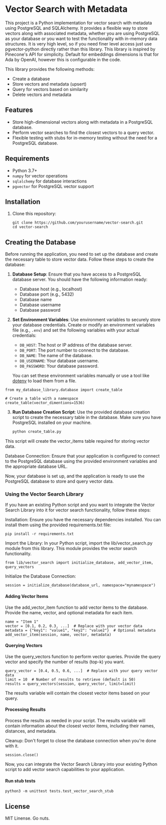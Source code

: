 # Vector Search with Metadata

This project is a Python implementation for vector search with metadata using PostgreSQL and SQLAlchemy. It provides a flexible way to store vectors along with associated metadata, whether you are using PostgreSQL as your database or you want to test the functionality with in-memory data structures. It is very high level, so if you need finer level access just use pgvector-python directly rather than this library. This library is inspired by Pinecone's API for simplicity. Default for embeddings dimensions is that for Ada by OpenAI, however this is configurable in the code.

This library provides the following methods:
- Create a database
- Store vectors and metadata (upsert)
- Query for vectors based on similarity
- Delete vectors and metadata

## Features

- Store high-dimensional vectors along with metadata in a PostgreSQL database.
- Perform vector searches to find the closest vectors to a query vector.
- Flexible testing with stubs for in-memory testing without the need for a PostgreSQL database.

## Requirements

- Python 3.7+
- `numpy` for vector operations
- `sqlalchemy` for database interactions
- `pgvector` for PostgreSQL vector support

## Installation

1. Clone this repository:
   ```shell
   git clone https://github.com/yourusername/vector-search.git
   cd vector-search
   ```

## Creating the Database

Before running the application, you need to set up the database and create the necessary table to store vector data. Follow these steps to create the database:

1. **Database Setup**: Ensure that you have access to a PostgreSQL database server. You should have the following information ready:
   - Database host (e.g., localhost)
   - Database port (e.g., 5432)
   - Database name
   - Database username
   - Database password

2. **Set Environment Variables**: Use environment variables to securely store your database credentials. Create or modify an environment variables file (e.g., `.env`) and set the following variables with your actual credentials:
   - `DB_HOST`: The host or IP address of the database server.
   - `DB_PORT`: The port number to connect to the database.
   - `DB_NAME`: The name of the database.
   - `DB_USERNAME`: Your database username.
   - `DB_PASSWORD`: Your database password.

   You can set these environment variables manually or use a tool like [dotenv](https://pypi.org/project/python-dotenv/) to load them from a file.

```
from my_database_library.database import create_table

# Create a table with a namespace
create_table(vector_dimentions=1536)
```

3. **Run Database Creation Script**: Use the provided database creation script to create the necessary table in the database. Make sure you have PostgreSQL installed on your machine.

   ```bash
   python create_table.py
   ```

This script will create the vector_items table required for storing vector data.

Database Connection: Ensure that your application is configured to connect to the PostgreSQL database using the provided environment variables and the appropriate database URL.

Now, your database is set up, and the application is ready to use the PostgreSQL database to store and query vector data.

### Using the Vector Search Library

If you have an existing Python script and you want to integrate the Vector Search Library into it for vector search functionality, follow these steps:

Installation: Ensure you have the necessary dependencies installed. You can install them using the provided requirements.txt file:

```
pip install -r requirements.txt
```

Import the Library: In your Python script, import the lib/vector_search.py module from this library. This module provides the vector search functionality.

```
from lib/vector_search import initialize_database, add_vector_item, query_vectors
```

Initialize the Database Connection: 

```
session = initialize_database(database_url, namespace="mynamespace")
```

#### Adding Vector Items
Use the add_vector_item function to add vector items to the database. Provide the name, vector, and optional metadata for each item.

```
name = "Item 1"
vector = [0.1, 0.2, 0.3, ...]  # Replace with your vector data
metadata = {"key1": "value1", "key2": "value2"}  # Optional metadata
add_vector_item(session, name, vector, metadata)
```

#### Querying Vectors
Use the query_vectors function to perform vector queries. Provide the query vector and specify the number of results (top-k) you want.

```
query_vector = [0.4, 0.5, 0.6, ...]  # Replace with your query vector data
limit = 10  # Number of results to retrieve (default is 50)
results = query_vectors(session, query_vector, limit=limit)
```

The results variable will contain the closest vector items based on your query.

#### Processing Results
Process the results as needed in your script. The results variable will contain information about the closest vector items, including their names, distances, and metadata.

Cleanup: Don't forget to close the database connection when you're done with it.

```
session.close()
```

Now, you can integrate the Vector Search Library into your existing Python script to add vector search capabilities to your application.

#### Run stub tests
```
python3 -m unittest tests.test_vector_search_stub
```

## License
MIT Linense. Go nuts.
